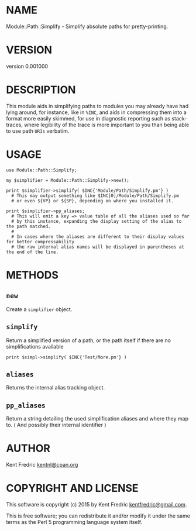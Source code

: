 # NAME

Module::Path::Simplify - Simplify absolute paths for pretty-printing.

# VERSION

version 0.001000

# DESCRIPTION

This module aids in simplifying paths to modules you may already have had lying around,
for instance, like in `%INC`, and aids in compressing them into a format more easily skimmed,
for use in diagnostic reporting such as stack-traces, where legibility of the trace is more important
to you than being able to use path `URIs` verbatim.

# USAGE

    use Module::Path::Simplify;

    my $simplifier = Module::Path::Simplify->new();

    print $simplifier->simplify( $INC{'Module/Path/Simplify.pm'} )
      # This may output something like $INC[0]/Module/Path/Simplify.pm
      # or even ${VP} or ${SP}, depending on where you installed it.

    print $simplifier->pp_aliases;
      # This will emit a key => value table of all the aliases used so far
      # by this instance, expanding the display setting of the alias to the path matched.
      #
      # In cases where the aliases are different to their display values for better compressability
      # the raw internal alias names will be displayed in parentheses at the end of the line.

# METHODS

## `new`

Create a `simplifier` object.

## `simplify`

Return a simplified version of a path, or the path itself
if there are no simplifications available

    print $simpl->simplify( $INC{'Test/More.pm'} )

## `aliases`

Returns the internal alias tracking object.

## `pp_aliases`

Return a string detailing the used simplification aliases
and where they map to. ( And possibly their internal identifier )

# AUTHOR

Kent Fredric <kentnl@cpan.org>

# COPYRIGHT AND LICENSE

This software is copyright (c) 2015 by Kent Fredric <kentfredric@gmail.com>.

This is free software; you can redistribute it and/or modify it under
the same terms as the Perl 5 programming language system itself.
